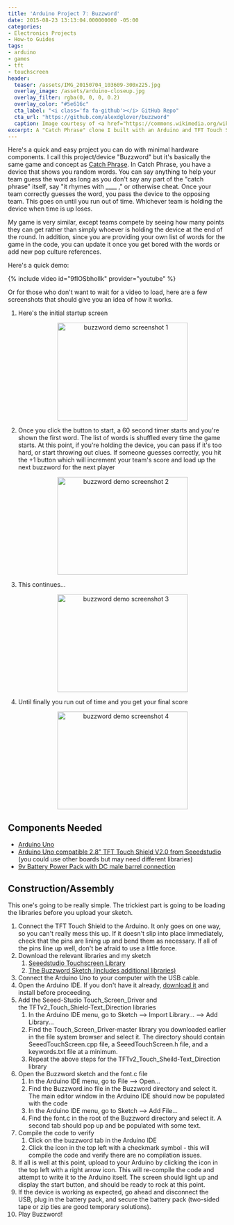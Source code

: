 ```yaml
---
title: 'Arduino Project 7: Buzzword'
date: 2015-08-23 13:13:04.000000000 -05:00
categories:
- Electronics Projects
- How-to Guides
tags:
- arduino
- games
- tft
- touchscreen
header:
  teaser: /assets/IMG_20150704_103609-300x225.jpg
  overlay_image: /assets/arduino-closeup.jpg
  overlay_filter: rgba(0, 0, 0, 0.2)
  overlay_color: "#5e616c"
  cta_label: "<i class='fa fa-github'></i> GitHub Repo"
  cta_url: "https://github.com/alexdglover/buzzword"
  caption: Image courtesy of <a href="https://commons.wikimedia.org/wiki/File:Arduino_crystal-1.jpg">Wikimedia Commons</a>
excerpt: A "Catch Phrase" clone I built with an Arduino and TFT Touch Screen
---
```

<p>Here's a quick and easy project you can do with minimal hardware components. I call this project/device "Buzzword" but it's basically the same game and concept as <a href="http://amzn.to/1LKt0o1" target="_blank">Catch Phrase</a>. In Catch Phrase, you have a device that shows you random words. You can say anything to help your team guess the word as long as you don't say any part of the "catch phrase" itself, say "it rhymes with ____ ," or otherwise cheat. Once your team correctly guesses the word, you pass the device to the opposing team. This goes on until you run out of time. Whichever team is holding the device when time is up loses.</p>
<p>My game is very similar, except teams compete by seeing how many points they can get rather than simply whoever is holding the device at the end of the round. In addition, since you are providing your own list of words for the game in the code, you can update it once you get bored with the words or add new pop culture references.</p>
<p>Here's a quick demo:</p>

{% include video id="9fIOSbhoIIk" provider="youtube" %}

<p>Or for those who don't want to wait for a video to load, here are a few screenshots that should give you an idea of how it works.</p>
<ol>
<li>Here's the initial startup screen
<p style="text-align: center;">
<a href="{{ "/assets/IMG_20150704_103515.jpg" | absolute_url }}"><img class="aligncenter size-medium wp-image-970" src="{{ site.baseurl }}/assets/IMG_20150704_103515-300x225.jpg" alt="buzzword demo screenshot 1" width="300" height="225" /></a>
</p>
</li>
<li>Once you click the button to start, a 60 second timer starts and you're shown the first word. The list of words is shuffled every time the game starts. At this point, if you're holding the device, you can pass if it's too hard, or start throwing out clues. If someone guesses correctly, you hit the +1 button which will increment your team's score and load up the next buzzword for the next player
<p style="text-align: center;">
<a href="{{ "/assets/IMG_20150704_103530.jpg" | absolute_url }}"><img class="aligncenter size-medium wp-image-971" src="{{ site.baseurl }}/assets/IMG_20150704_103530-300x225.jpg" alt="buzzword demo screenshot 2" width="300" height="225" /></a>
</p>
</li>
<li>This continues...
<p style="text-align: center;">
<a href="{{ "/assets/IMG_20150704_103609.jpg" | absolute_url }}"><img class="aligncenter size-medium wp-image-969" src="{{ site.baseurl }}/assets/IMG_20150704_103609-300x225.jpg" alt="buzzword demo screenshot 3" width="300" height="225" /></a>
</p>
</li>
<li>Until finally you run out of time and you get your final score
<p style="text-align: center;">
<a href="{{ "/assets/IMG_20150704_103624.jpg" | absolute_url }}"><img class="aligncenter size-medium wp-image-972" src="{{ site.baseurl }}/assets/IMG_20150704_103624-300x225.jpg" alt="buzzword demo screenshot 4" width="300" height="225" /></a>
</p>
</li>
</ol>
<h2>Components Needed</h2>
<ul>
<li><a href="http://amzn.to/1ChvsAp" target="_blank">Arduino Uno</a></li>
<li><a href="http://amzn.to/1NGEhod" target="_blank">Arduino Uno compatible 2.8" TFT Touch Shield V2.0 from Seeedstudio</a> (you could use other boards but may need different libraries)</li>
<li><a href="http://amzn.to/1CasgpR" target="_blank">9v Battery Power Pack with DC male barrel connection</a></li>
</ul>
<h2>Construction/Assembly</h2>
<p>This one's going to be really simple. The trickiest part is going to be loading the libraries before you upload your sketch.</p>
<ol>
<li>Connect the TFT Touch Shield to the Arduino. It only goes on one way, so you can't really mess this up. If it doesn't slip into place immediately, check that the pins are lining up and bend them as necessary. If all of the pins line up well, don't be afraid to use a little force.</li>
<li>Download the relevant libraries and my sketch
<ol>
<li><a href="https://github.com/Seeed-Studio/Touch_Screen_Driver" target="_blank">Seeedstudio Touchscreen Library</a></li>
<li><a href="https://github.com/alexdglover/buzzword" target="_blank">The Buzzword Sketch (includes additional libraries)</a></li>
</ol>
</li>
<li>Connect the Arduino Uno to your computer with the USB cable.</li>
<li>Open the Arduino IDE. If you don't have it already, <a href="https://www.arduino.cc/en/Main/Software" target="_blank">download it</a> and install before proceeding.</li>
<li>Add the Seeed-Studio Touch_Screen_Driver and the TFTv2_Touch_Shield-Text_Direction libraries
<ol>
<li>In the Arduino IDE menu, go to Sketch --> Import Library... --> Add Library...</li>
<li>Find the Touch_Screen_Driver-master library you downloaded earlier in the file system browser and select it. The directory should contain SeeedTouchScreen.cpp file, a SeeedTouchScreen.h file, and a keywords.txt file at a minimum.</li>
<li>Repeat the above steps for the TFTv2_Touch_Sheild-Text_Direction library</li>
</ol>
</li>
<li>Open the Buzzword sketch and the font.c file
<ol>
<li>In the Arduino IDE menu, go to File --> Open...</li>
<li>Find the Buzzword.ino file in the Buzzword directory and select it. The main editor window in the Arduino IDE should now be populated with the code</li>
<li>In the Arduino IDE menu, go to Sketch --> Add File...</li>
<li>Find the font.c in the root of the Buzzword directory and select it. A second tab should pop up and be populated with some text.</li>
</ol>
</li>
<li>Compile the code to verify
<ol>
<li>Click on the buzzword tab in the Arduino IDE</li>
<li>Click the icon in the top left with a checkmark symbol - this will compile the code and verify there are no compilation issues.</li>
</ol>
</li>
<li>If all is well at this point, upload to your Arduino by clicking the icon in the top left with a right arrow icon. This will re-compile the code and attempt to write it to the Arduino itself. The screen should light up and display the start button, and should be ready to rock at this point.</li>
<li>If the device is working as expected, go ahead and disconnect the USB, plug in the battery pack, and secure the battery pack (two-sided tape or zip ties are good temporary solutions).</li>
<li>Play Buzzword!</li>
</ol>
